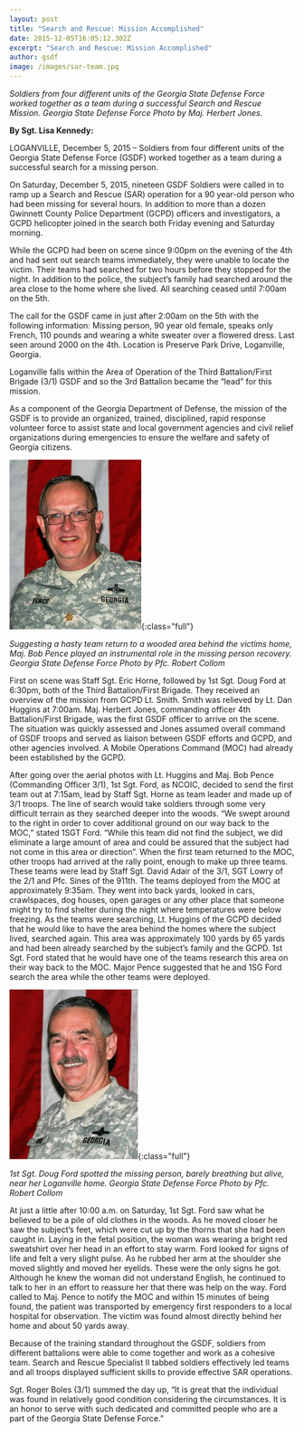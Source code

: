 ```yaml
---
layout: post
title: "Search and Rescue: Mission Accomplished"
date: 2015-12-05T16:05:12.302Z
excerpt: "Search and Rescue: Mission Accomplished"
author: gsdf
image: /images/sar-team.jpg
---
```

*Soldiers from four different units of the Georgia State Defense Force worked together as a team during a successful Search and Rescue Mission. Georgia State Defense Force Photo by Maj. Herbert Jones.*

**By Sgt. Lisa Kennedy:**

LOGANVILLE, December 5, 2015 – Soldiers from four different units of the Georgia State Defense Force (GSDF) worked together as a team during a successful search for a missing person.

On Saturday, December 5, 2015, nineteen GSDF Soldiers were called in to ramp up a Search and Rescue (SAR) operation for a 90 year-old person who had been missing for several hours. In addition to more than a dozen Gwinnett County Police Department (GCPD) officers and investigators, a GCPD helicopter joined in the search both Friday evening and Saturday morning.

While the GCPD had been on scene since 9:00pm on the evening of the 4th and had sent out search teams immediately, they were unable to locate the victim. Their teams had searched for two hours before they stopped for the night. In addition to the police, the subject’s family had searched around the area close to the home where she lived. All searching ceased until 7:00am on the 5th.

The call for the GSDF came in just after 2:00am on the 5th with the following information: Missing person, 90 year old female, speaks only French, 110 pounds and wearing a white sweater over a flowered dress. Last seen around 2000 on the 4th. Location is Preserve Park Drive, Loganville, Georgia.

Loganville falls within the Area of Operation of the Third Battalion/First Brigade (3/1) GSDF and so the 3rd Battalion became the “lead” for this mission.

As a component of the Georgia Department of Defense, the mission of the GSDF is to provide an organized, trained, disciplined, rapid response volunteer force to assist state and local government agencies and civil relief organizations during emergencies to ensure the welfare and safety of Georgia citizens.

![Suggesting a hasty team return to a wooded area behind the victims home, Maj. Bob Pence played an instrumental role in the missing person recovery. Georgia State Defense Force Photo by Pfc. Robert Collom](/images/major-bob-pence-233x300.jpg){:class="full"}

*Suggesting a hasty team return to a wooded area behind the victims home, Maj. Bob Pence played an instrumental role in the missing person recovery.  Georgia State Defense Force Photo by Pfc. Robert Collom*

First on scene was Staff Sgt. Eric Horne, followed by 1st Sgt. Doug Ford at 6:30pm, both of the Third Battalion/First Brigade. They received an overview of the mission from GCPD Lt. Smith. Smith was relieved by Lt. Dan Huggins at 7:00am. Maj. Herbert Jones, commanding officer 4th Battalion/First Brigade, was the first GSDF officer to arrive on the scene. The situation was quickly assessed and Jones assumed overall command of GSDF troops and served as liaison between GSDF efforts and GCPD, and other agencies involved. A Mobile Operations Command (MOC) had already been established by the GCPD.

After going over the aerial photos with Lt. Huggins and Maj. Bob Pence (Commanding Officer 3/1), 1st Sgt. Ford, as NCOIC, decided to send the first team out at 7:15am, lead by Staff Sgt. Horne as team leader and made up of 3/1 troops. The line of search would take soldiers through some very difficult terrain as they searched deeper into the woods. “We swept around to the right in order to cover additional ground on our way back to the MOC,” stated 1SGT Ford. “While this team did not find the subject, we did eliminate a large amount of area and could be assured that the subject had not come in this area or direction”. When the first team returned to the MOC, other troops had arrived at the rally point, enough to make up three teams. These teams were lead by Staff Sgt. David Adair of the 3/1, SGT Lowry of the 2/1 and Pfc. Sines of the 911th. The teams deployed from the MOC at approximately 9:35am. They went into back yards, looked in cars, crawlspaces, dog houses, open garages or any other place that someone might try to find shelter during the night where temperatures were below freezing. As the teams were searching, Lt. Huggins of the GCPD decided that he would like to have the area behind the homes where the subject lived, searched again. This area was approximately 100 yards by 65 yards and had been already searched by the subject’s family and the GCPD. 1st Sgt. Ford stated that he would have one of the teams research this area on their way back to the MOC. Major Pence suggested that he and 1SG Ford search the area while the other teams were deployed.

![1st Sgt. Doug Ford spotted the missing person, barely breathing but alive, near her Loganville home. Georgia State Defense Force Photo by Pfc. Robert Collom](/images/1sgt-doug-ford-227x300.jpg){:class="full"}

*1st Sgt. Doug Ford spotted the missing person, barely breathing but alive, near her Loganville home.  Georgia State Defense Force Photo by Pfc. Robert Collom* 

At just a little after 10:00 a.m. on Saturday, 1st Sgt. Ford saw what he believed to be a pile of old clothes in the woods. As he moved closer he saw the subject’s feet, which were cut up by the thorns that she had been caught in. Laying in the fetal position, the woman was wearing a bright red sweatshirt over her head in an effort to stay warm. Ford looked for signs of life and felt a very slight pulse. As he rubbed her arm at the shoulder she moved slightly and moved her eyelids. These were the only signs he got. Although he knew the woman did not understand English, he continued to talk to her in an effort to reassure her that there was help on the way. Ford called to Maj. Pence to notify the MOC and within 15 minutes of being found, the patient was transported by emergency first responders to a local hospital for observation. The victim was found almost directly behind her home and about 50 yards away.

Because of the training standard throughout the GSDF, soldiers from different battalions were able to come together and work as a cohesive team. Search and Rescue Specialist II tabbed soldiers effectively led teams and all troops displayed sufficient skills to provide effective SAR operations.

Sgt. Roger Boles (3/1) summed the day up, “It is great that the individual was found in relatively good condition considering the circumstances. It is an honor to serve with such dedicated and committed people who are a part of the Georgia State Defense Force.”